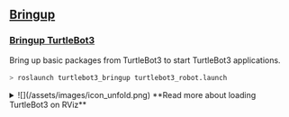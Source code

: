 ## [Bringup](#bringup)

### [Bringup TurtleBot3](#bringup-turtlebot3)

Bring up basic packages from TurtleBot3 to start TurtleBot3 applications.
  ```bash
> roslaunch turtlebot3_bringup turtlebot3_robot.launch
  ```

<details>
<summary>
![](/assets/images/icon_unfold.png) **Read more about loading TurtleBot3 on RViz**
</summary>
1. Bring up basic packages to start TurtleBot3 applications.  
  Please use the proper keyword among `burger`, `waffle`, `waffle_pi` for the `TURTLEBOT3_MODEL` parameter.  
  ```bash
> set TURTLEBOT3_MODEL=waffle
> roslaunch turtlebot3_bringup turtlebot3_remote.launch
  ```

2. Open a new ROS command window and enter the below command.  
  ```bash
> rosrun rviz rviz -d "<full path to turtlebot3_description>/rviz/model.rviz"
  ```  
  ![](/assets/images/platform/turtlebot3/quick_start/bringup/run_rviz.jpg)
</details>
